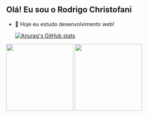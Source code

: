 ## Olá! Eu sou o Rodrigo Christofani


- 🌱 Hoje eu estudo desenvolvimento web!

  [![Anurag's GitHub stats](https://github-readme-stats.vercel.app/api?username=Christofani)](https://github.com/anuraghazra/github-readme-stats)

 <div>
    <a href="https://github.com/Christofani"></a>
    <img height="180em" src="" >
    <img height="180em" src="" >
  </div>
